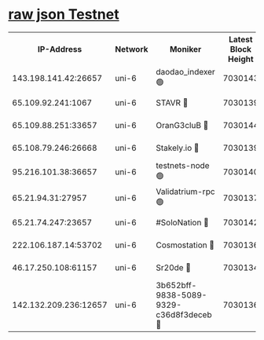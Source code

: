 [raw json Testnet](https://rpc-check.junot.stavr.tech/junot/rpc-junot-result.json)
=


<table><tr><th>IP-Address</th><th>Network</th><th>Moniker</th><th>Latest Block Height</th><th>Earliest Block Height</th><th>Catching Up</th><th>Tx Index</th><th>Voting Power</th><th>Scan Time</th></tr><tr><td>143.198.141.42:26657</td><td>uni-6</td><td>daodao_indexer 🟢</td><td>7030143</td><td>1</td><td>False</td><td>off</td><td>0</td><td>2024-01-14T06:26:50.892659779UTC</td></tr><tr><td>65.109.92.241:1067</td><td>uni-6</td><td>STAVR 🔴</td><td>7030139</td><td>1138541</td><td>False</td><td>on</td><td>6042</td><td>2024-01-14T06:26:40.563086944UTC</td></tr><tr><td>65.109.88.251:33657</td><td>uni-6</td><td>OranG3cluB 🔴</td><td>7030144</td><td>1138541</td><td>False</td><td>on</td><td>11</td><td>2024-01-14T06:26:55.344955279UTC</td></tr><tr><td>65.108.79.246:26668</td><td>uni-6</td><td>Stakely.io 🔴</td><td>7030139</td><td>1570872</td><td>False</td><td>on</td><td>1358933</td><td>2024-01-14T06:26:40.908531717UTC</td></tr><tr><td>95.216.101.38:36657</td><td>uni-6</td><td>testnets-node 🟢</td><td>7030140</td><td>1615130</td><td>False</td><td>on</td><td>0</td><td>2024-01-14T06:26:43.363404748UTC</td></tr><tr><td>65.21.94.31:27957</td><td>uni-6</td><td>Validatrium-rpc 🟢</td><td>7030137</td><td>2943363</td><td>False</td><td>on</td><td>0</td><td>2024-01-14T06:26:36.144226876UTC</td></tr><tr><td>65.21.74.247:23657</td><td>uni-6</td><td>#SoloNation 🔴</td><td>7030142</td><td>5208001</td><td>False</td><td>on</td><td>112</td><td>2024-01-14T06:26:49.913383122UTC</td></tr><tr><td>222.106.187.14:53702</td><td>uni-6</td><td>Cosmostation 🔴</td><td>7030136</td><td>5344501</td><td>False</td><td>on</td><td>110003</td><td>2024-01-14T06:26:33.761039326UTC</td></tr><tr><td>46.17.250.108:61157</td><td>uni-6</td><td>Sr20de 🔴</td><td>7030134</td><td>6419777</td><td>False</td><td>on</td><td>37</td><td>2024-01-14T06:26:28.101030884UTC</td></tr><tr><td>142.132.209.236:12657</td><td>uni-6</td><td>3b652bff-9838-5089-9329-c36d8f3deceb 🔴</td><td>7030136</td><td>7021280</td><td>False</td><td>on</td><td>157563</td><td>2024-01-14T06:26:32.406311617UTC</td></tr></table>